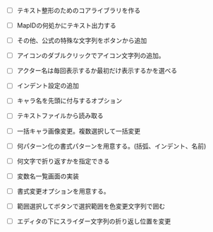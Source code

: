 - [ ] テキスト整形のためのコアライブラリを作る

- [ ] MapIDの何処かにテキスト出力する
- [ ] その他、公式の特殊な文字列をボタンから追加
- [ ] アイコンのダブルクリックでアイコン文字列の追加。
- [ ] アクター名は毎回表示するか最初だけ表示するかを選べる
- [ ] インデント設定の追加
- [ ] キャラ名を先頭に付与するオプション
- [ ] テキストファイルから読み取る
- [ ] 一括キャラ画像変更。複数選択して一括変更
- [ ] 何パターン化の書式パターンを用意する。(括弧、インデント、名前)
- [ ] 何文字で折り返すかを指定できる
- [ ] 変数名一覧画面の実装
- [ ] 書式変更オプションを用意する。
- [ ] 範囲選択してボタンで選択範囲を色変更文字列で囲む
- [ ] エディタの下にスライダー文字列の折り返し位置を変更
